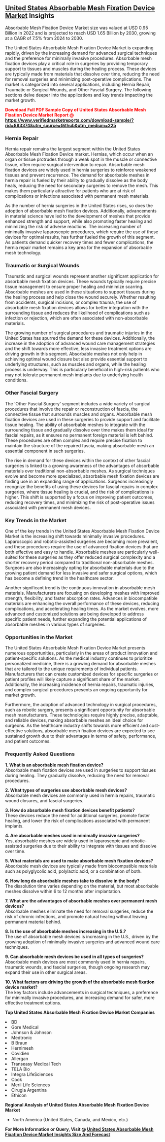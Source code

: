 <h2><a href="https://www.verifiedmarketreports.com/download-sample/?rid=883374&amp;utm_source=Github&amp;utm_medium=225" target="_blank">United States Absorbable Mesh Fixation Device Market</a> Insights</h2><p>Absorbable Mesh Fixation Device Market size was valued at USD 0.95 Billion in 2022 and is projected to reach USD 1.65 Billion by 2030, growing at a CAGR of 7.5% from 2024 to 2030.</p><p><p>The United States Absorbable Mesh Fixation Device Market is expanding rapidly, driven by the increasing demand for advanced surgical techniques and the preference for minimally invasive procedures. Absorbable mesh fixation devices play a critical role in surgeries by providing temporary support to tissues and muscles during the healing process. These devices are typically made from materials that dissolve over time, reducing the need for removal surgeries and minimizing post-operative complications. The market is categorized into several applications, including Hernia Repair, Traumatic or Surgical Wounds, and Other Fascial Surgery. The following sections delve deeper into the applications and key trends impacting the market growth.</p> <p><strong><p><span class=""><span style="color: #ff0000;"><strong>Download Full PDF Sample Copy of United States Absorbable Mesh Fixation Device Market Report</strong> @ </span><a href="https://www.verifiedmarketreports.com/download-sample/?rid=883374&amp;utm_source=Github&amp;utm_medium=225" target="_blank">https://www.verifiedmarketreports.com/download-sample/?rid=883374&amp;utm_source=Github&amp;utm_medium=225</a></span></p></strong></p> <h3>Hernia Repair</h3> <p>Hernia repair remains the largest segment within the United States Absorbable Mesh Fixation Device market. Hernias, which occur when an organ or tissue protrudes through a weak spot in the muscle or connective tissue, often require surgical intervention to repair. Absorbable mesh fixation devices are widely used in hernia surgeries to reinforce weakened tissues and prevent recurrence. The demand for absorbable meshes in hernia repair is fueled by their ability to gradually dissolve as the body heals, reducing the need for secondary surgeries to remove the mesh. This makes them particularly attractive for patients who are at risk of complications or infections associated with permanent mesh materials.</p> <p>As the number of hernia surgeries in the United States rises, so does the adoption of absorbable mesh fixation devices. Additionally, advancements in material science have led to the development of meshes that provide enhanced strength and support, while also promoting faster healing and minimizing the risk of adverse reactions. The increasing number of minimally invasive laparoscopic procedures, which require the use of these devices for optimal results, has further fueled the growth of this segment. As patients demand quicker recovery times and fewer complications, the hernia repair market remains a key area for the expansion of absorbable mesh technology.</p> <h3>Traumatic or Surgical Wounds</h3> <p>Traumatic and surgical wounds represent another significant application for absorbable mesh fixation devices. These wounds typically require precise tissue management to ensure proper healing and minimize scarring. Absorbable meshes are used in these situations to support tissues during the healing process and help close the wound securely. Whether resulting from accidents, surgical incisions, or complex trauma, the use of absorbable mesh fixation devices allows for better integration with the surrounding tissue and reduces the likelihood of complications such as infection or rejection, which are often associated with non-absorbable materials.</p> <p>The growing number of surgical procedures and traumatic injuries in the United States has spurred the demand for these devices. Additionally, the increase in the adoption of advanced wound care management strategies and the shift towards more effective, less invasive treatment options are driving growth in this segment. Absorbable meshes not only help in achieving optimal wound closure but also provide essential support to underlying structures, such as muscles and organs, while the healing process is underway. This is particularly beneficial in high-risk patients who may not tolerate permanent mesh implants due to underlying health conditions.</p> <h3>Other Fascial Surgery</h3> <p>The 'Other Fascial Surgery' segment includes a wide variety of surgical procedures that involve the repair or reconstruction of fascia, the connective tissue that surrounds muscles and organs. Absorbable mesh fixation devices are used in these surgeries to provide support and facilitate tissue healing. The ability of absorbable meshes to integrate with the surrounding tissue and gradually dissolve over time makes them ideal for fascial repairs, as it ensures no permanent foreign material is left behind. These procedures are often complex and require precise fixation to maintain the structure of the repaired fascia, making absorbable mesh an essential component in such surgeries.</p> <p>The rise in demand for these devices within the context of other fascial surgeries is linked to a growing awareness of the advantages of absorbable materials over traditional non-absorbable meshes. As surgical techniques evolve and become more specialized, absorbable mesh fixation devices are finding use in an expanding range of applications. Surgeons increasingly recognize the benefits of using these devices for fascial repairs in complex surgeries, where tissue healing is crucial, and the risk of complications is higher. This shift is supported by a focus on improving patient outcomes, reducing recovery times, and minimizing the risk of post-operative issues associated with permanent mesh devices.</p> <h3>Key Trends in the Market</h3> <p>One of the key trends in the United States Absorbable Mesh Fixation Device Market is the increasing shift towards minimally invasive procedures. Laparoscopic and robotic-assisted surgeries are becoming more prevalent, and these procedures require the use of advanced fixation devices that are both effective and easy to handle. Absorbable meshes are particularly well-suited for these surgeries as they offer reduced surgical complexity and a shorter recovery period compared to traditional non-absorbable meshes. Surgeons are also increasingly opting for absorbable materials due to the growing patient demand for less invasive and safer surgical options, which has become a defining trend in the healthcare sector.</p> <p>Another significant trend is the continuous innovation in absorbable mesh materials. Manufacturers are focusing on developing meshes with improved strength, flexibility, and faster absorption rates. Advances in biocompatible materials are enhancing the overall performance of these devices, reducing complications, and accelerating healing times. As the market evolves, more advanced and customized solutions are being developed to address specific patient needs, further expanding the potential applications of absorbable meshes in various types of surgeries.</p> <h3>Opportunities in the Market</h3> <p>The United States Absorbable Mesh Fixation Device Market presents numerous opportunities, particularly in the areas of product innovation and patient-specific solutions. As the medical industry continues to prioritize personalized medicine, there is a growing demand for absorbable meshes that are tailored to the unique requirements of individual patients. Manufacturers that can create customized devices for specific surgeries or patient profiles will likely capture a significant share of the market. Additionally, the increasing incidence of hernia repairs, traumatic injuries, and complex surgical procedures presents an ongoing opportunity for market growth.</p> <p>Furthermore, the adoption of advanced technology in surgical procedures, such as robotic surgery, presents a significant opportunity for absorbable mesh manufacturers. These technologies require highly precise, adaptable, and reliable devices, making absorbable meshes an ideal choice for surgeons. As the healthcare industry shifts towards more efficient and cost-effective solutions, absorbable mesh fixation devices are expected to see sustained growth due to their advantages in terms of safety, performance, and patient outcomes.</p> <h3>Frequently Asked Questions</h3> <p><strong>1. What is an absorbable mesh fixation device?</strong><br>Absorbable mesh fixation devices are used in surgeries to support tissues during healing. They gradually dissolve, reducing the need for removal procedures.</p> <p><strong>2. What types of surgeries use absorbable mesh devices?</strong><br>Absorbable mesh devices are commonly used in hernia repairs, traumatic wound closures, and fascial surgeries.</p> <p><strong>3. How do absorbable mesh fixation devices benefit patients?</strong><br>These devices reduce the need for additional surgeries, promote faster healing, and lower the risk of complications associated with permanent implants.</p> <p><strong>4. Are absorbable meshes used in minimally invasive surgeries?</strong><br>Yes, absorbable meshes are widely used in laparoscopic and robotic-assisted surgeries due to their ability to integrate with tissues and dissolve over time.</p> <p><strong>5. What materials are used to make absorbable mesh fixation devices?</strong><br>Absorbable mesh devices are typically made from biocompatible materials such as polyglycolic acid, polylactic acid, or a combination of both.</p> <p><strong>6. How long do absorbable meshes take to dissolve in the body?</strong><br>The dissolution time varies depending on the material, but most absorbable meshes dissolve within 6 to 12 months after implantation.</p> <p><strong>7. What are the advantages of absorbable meshes over permanent mesh devices?</strong><br>Absorbable meshes eliminate the need for removal surgeries, reduce the risk of chronic infections, and promote natural healing without leaving permanent material behind.</p> <p><strong>8. Is the use of absorbable meshes increasing in the U.S.?</strong><br>The use of absorbable mesh devices is increasing in the U.S., driven by the growing adoption of minimally invasive surgeries and advanced wound care techniques.</p> <p><strong>9. Can absorbable mesh devices be used in all types of surgeries?</strong><br>Absorbable mesh devices are most commonly used in hernia repairs, traumatic wounds, and fascial surgeries, though ongoing research may expand their use in other surgical areas.</p> <p><strong>10. What factors are driving the growth of the absorbable mesh fixation device market?</strong><br>The key factors include advancements in surgical techniques, a preference for minimally invasive procedures, and increasing demand for safer, more effective treatment options.</p> </p><p><strong>Top United States Absorbable Mesh Fixation Device Market Companies</strong></p><div data-test-id=""><p><li>BD</li><li> Gore Medical</li><li> Johnson & Johnson</li><li> Medtronic</li><li> B Braun</li><li> Hernimesh</li><li> Covidien</li><li> Allergan</li><li> Transeasy Medical Tech</li><li> TELA Bio</li><li> Integra LifeSciences</li><li> Cook</li><li> Meril Life Sciences</li><li> Cirugia Argentina</li><li> Ethicon</li></p><div><strong>Regional Analysis of&nbsp;United States Absorbable Mesh Fixation Device Market</strong></div><ul><li dir="ltr"><p dir="ltr">North America&nbsp;(United States, Canada, and Mexico, etc.)</p></li></ul><p><strong>For More Information or Query, Visit @&nbsp;</strong><strong><a href="https://www.verifiedmarketreports.com/product/absorbable-mesh-fixation-device-market/?utm_source=Github&amp;utm_medium=225" target="_blank">United States Absorbable Mesh Fixation Device Market Insights Size And Forecast</a></strong></p></div>
